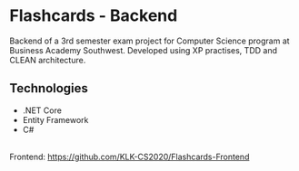 # Flashcards - Backend
Backend of a 3rd semester exam project for Computer Science program at Business Academy Southwest. Developed using XP practises, TDD and CLEAN architecture.
## Technologies
- .NET Core 
- Entity Framework
- C#<br><br>

Frontend: https://github.com/KLK-CS2020/Flashcards-Frontend

